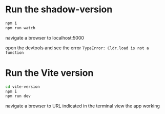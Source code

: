 # Run the shadow-version

```bash
npm i
npm run watch
```

navigate a browser to localhost:5000

open the devtools and see the error `TypeError: Cldr.load is not a function`

# Run the Vite version

```bash
cd vite-version
npm i
npm run dev
```

navigate a browser to URL indicated in the terminal
view the app working
